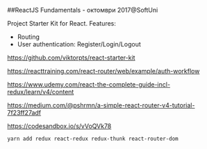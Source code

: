 ##ReactJS Fundamentals - октомври 2017@SoftUni

Project Starter Kit for React. Features:
- Routing
- User authentication: Register/Login/Logout

https://github.com/viktorpts/react-starter-kit

https://reacttraining.com/react-router/web/example/auth-workflow

https://www.udemy.com/react-the-complete-guide-incl-redux/learn/v4/content

https://medium.com/@pshrmn/a-simple-react-router-v4-tutorial-7f23ff27adf

https://codesandbox.io/s/vVoQVk78

`yarn add redux react-redux redux-thunk react-router-dom`